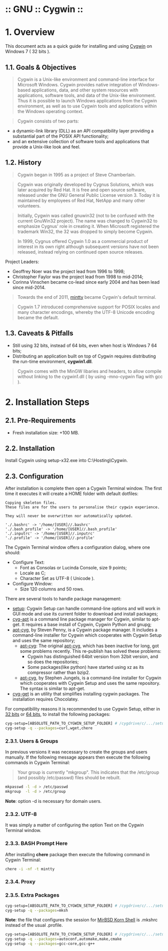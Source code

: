 :: GNU :: Cygwin ::
===================

# 1. Overview

This document acts as a quick guide for installing and using [Cygwin](https://www.cygwin.com/) on Windows 7 ( 32 bits ).

## 1.1. Goals & Objectives

> Cygwin is a Unix-like environment and command-line interface for Microsoft Windows. Cygwin provides native integration of Windows-based applications, data, and other system resources with applications, software tools, and data of the Unix-like environment. Thus it is possible to launch Windows applications from the Cygwin environment, as well as to use Cygwin tools and applications within the Windows operating context.

> Cygwin consists of two parts:
- a dynamic-link library (DLL) as an API compatibility layer providing a substantial part of the POSIX API functionality;
- and an extensive collection of software tools and applications that provide a Unix-like look and feel.

## 1.2. History

> Cygwin began in 1995 as a project of Steve Chamberlain.

> Cygwin was originally developed by Cygnus Solutions, which was later acquired by Red Hat. It is free and open source software, released under the GNU General Public License version 3. Today it is maintained by employees of Red Hat, NetApp and many other volunteers.

> Initially, Cygwin was called gnuwin32 (not to be confused with the current GnuWin32 project). The name was changed to Cygwin32 to emphasize Cygnus' role in creating it. When Microsoft registered the trademark Win32, the 32 was dropped to simply become Cygwin.

> In 1999, Cygnus offered Cygwin 1.0 as a commercial product of interest in its own right although subsequent versions have not been released, instead relying on continued open source releases.

Project Leaders:

- Geoffrey Noer was the project lead from 1996 to 1998;
- Christopher Faylor was the project lead from 1998 to mid-2014;
- Corinna Vinschen became co-lead since early 2004 and has been lead since mid-2014.

> Towards the end of 2011, [mintty](https://code.google.com/p/mintty/) became Cygwin's default terminal.

> Cygwin 1.7 introduced comprehensive support for POSIX locales and many character encodings, whereby the UTF-8 Unicode encoding became the default.

## 1.3. Caveats & Pitfalls

- Still using 32 bits, instead of 64 bits, even when host is Windows 7 64 bits;
- Distributing an application built on top of Cygwin requires distributing the run-time environment, **cygwin1.dll**.

> Cygwin comes with the MinGW libaries and headers, to allow compile without linking to the cygwin1.dll ( by using -mno-cygwin flag with gcc ).

# 2. Installation Steps

## 2.1. Pre-Requirements

- Fresh installation size: +100 MB.

## 2.2. Installation

Install Cygwin using setup-x32.exe into C:\Hosting\Cygwin\.

## 2.3. Configuration

After installation is complete then open a Cygwin Terminal window. The first time it executes it will create a HOME folder with default dotfiles:

```
Copying skeleton files.
These files are for the users to personalise their cygwin experience.

They will never be overwritten nor automatically updated.

'./.bashrc' -> '/home/[USER]//.bashrc'
'./.bash_profile' -> '/home/[USER]//.bash_profile'
'./.inputrc' -> '/home/[USER]//.inputrc'
'./.profile' -> '/home/[USER]//.profile'
```

The Cygwin Terminal window offers a configuration dialog, where one should:

- Configure Text:
  - Font as Consolas or Lucinda Console, size 9 points;
  - Locale as C;
  - Character Set as UTF-8 ( Unicode ).
- Configure Window:
  - Size 120 columns and 50 rows.

There are several tools to handle package management:

- [setup](https://cygwin.com/faq/faq.html#faq.setup.cli): Cygwin Setup can handle command-line options and will work in GUI mode and use its current folder to download and install packages;
- [cyg-apt](https://code.google.com/p/cyg-apt/) is a command line package manager for Cygwin, similar to apt-get. It requires a base install of Cygwin, Cygwin Python and gnupg;
- [apt-cyg](http://github.com/transcode-open/apt-cyg), by Steven Penny, is a Cygwin package manager. It includes a command-line installer for Cygwin which cooperates with Cygwin Setup and uses the same repository;
  - [apt-cyg](https://github.com/wuyangnju/apt-cyg): The original [apt-cyg](https://code.google.com/p/apt-cyg/), which has been inactive for long, got some problems recently. This re-publish has solved these problems:
      - Cygwin has distinguished 64bit version from 32bit version, and so does the repositories;
      - Some packages(like python) have started using xz as its compressor rather than bzip2.
  - [apt-cyg](https://github.com/kou1okada/apt-cyg), by Stephen Jungels, is a command-line installer for Cygwin which cooperates with Cygwin Setup and uses the same repository. The syntax is similar to apt-get.
- [cyg-get](https://github.com/chocolatey/chocolatey-coreteampackages/tree/master/packages/cyg-get) is an utility that simplifies installing cygwin packages. The installation requires Chocolatey.

For compatibility reasons it is recommended to use Cygwin Setup, either in [32 bits](http://cygwin.com/setup-x86.exe) or [64 bits](http://cygwin.com/setup-x86_64.exe), to install the following packages:

```bash
cyg-setup=[ABSOLUTE_PATH_TO_CYGWIN_SETUP_FOLDER] # /cygdrive/c/.../setup-x86.exe
cyg-setup -q --packages=curl,wget,chere
```

### 2.3.1. Users & Groups

In previous versions it was necessary to create the groups and users manually. If the following message appears then execute the following commands in Cygwin Terminal:

> Your group is currently "mkgroup".  This indicates that
 the /etc/group (and possibly /etc/passwd) files should be rebuilt.

```bash
mkpasswd -l -d > /etc/passwd
mkgroup  -l -d > /etc/group
```

**Note**: option -d is necessary for domain users.

### 2.3.2. UTF-8

It was simply a matter of configuring the option Text on the Cygwin Terminal window.

### 2.3.3. BASH Prompt Here

After installing **chere** package then execute the following command in Cygwin Terminal:

```bash
chere -i -nf -t mintty
```

### 2.3.4. Proxy

### 2.3.5. Extra Packages

```bash
cyg-setup=[ABSOLUTE_PATH_TO_CYGWIN_SETUP_FOLDER] # /cygdrive/c/.../setup-x86.exe
cyg-setup -q --packages=mksh
```

**Note**: the file that configures the session for [MirBSD Korn Shell](https://www.mirbsd.org/mksh.htm) is .mkshrc instead of the usual .profile.

```bash
cyg-setup=[ABSOLUTE_PATH_TO_CYGWIN_SETUP_FOLDER] # /cygdrive/c/.../setup-x86.exe
cyg-setup -q --packages=autoconf,automake,make,cmake
cyg-setup -q --packages=gcc-core,gcc-g++
```
